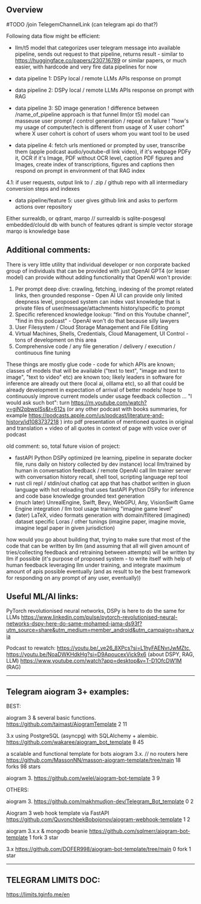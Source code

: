 ## Overview

#TODO /join TelegemChannelLink (can telegram api do that?)

Following data flow might be efficient:
- llm/t5 model that categorizes user telegram message into available pipeline, sends out request to that pipeline, returns result - similar to https://huggingface.co/papers/2307.16789 or similar papers, or much easier, with hardcode and very fire data pipelines for now 

- data pipeline 1: DSPy local / remote LLMs APIs response on prompt  
  
- data pipeline 2: DSPy local / remote LLMs APIs response on prompt with RAG 
  
- data pipeline 3: SD image generation 
! difference between /name_of_pipeline approach is that funnel llm(or t5) model can masseuse user prompt / control generation / repeat on failure
! "how's my usage of computer/tech is different from usage of X user cohort" where X user cohort is cohort of users whom you want tool to be used
  
- data pipeline 4: fetch urls mentioned or prompted by user, transcribe them (apple podcast audio/youtube-dl link video), if it's webpage PDFy it, OCR if it's Image, PDF without OCR level, caption PDF figures and Images, create index of transcriptions, figures and captions 
then respond on prompt in environment of that RAG index
  
4.1: if user requests, output link to / .zip / github repo with all intermediary conversion steps and indexes
  
- data pipeline/feature 5: user gives github link and asks to perform actions over repository 
 
Either surrealdb, or qdrant, marqo //
surrealdb is sqlite-posgesql embedded/clould db with bunch of features
qdrant is simple vector storage
marqo is knowledge base

## Additional comments:

There is very little utility that individual developer or non corporate backed group of individuals that can be provided with just OpenAI GPT4 (or  lesser model) can provide without adding functionality that OpenAI won't provide: 
1. Per prompt deep dive: crawling, fetching, indexing of the prompt related links, then grounded response - Open AI UI can provide only limited deepness level, proposed system can index vast knowledge that is private files of user/message/attachments history/specific to prompt 
2. Specific referenced knowledge lookup: "find on this Youtube channel", "find in this podcast" - OpenAI won't do that because silly lawyers  
3. User Filesystem / Cloud Storage Management and File Editing 
4. Virtual Machines, Shells, Credentials, Cloud Management, UI Control - tons of development on this area 
5. Comprehensive code / any file generation / delivery / execution / continuous fine tuning 

These things are mostly glue code - code for which APIs are known; classes of models that will be available ("text to text", "image and text to image", "text to video" etc) are known too; likely leaders in software for inference are already out there (local ai, olllama etc), so all that could be already development in expectation of arrival of better models/ hope to continuously improve current models under usage feedback collection
...
"I would ask such bot":
turn https://m.youtube.com/watch?v=giN2pbwpISs&t=612s (or any other podcast with books summaries, for example https://podcasts.apple.com/us/podcast/literature-and-history/id1083737218 ) into pdf presentation of mentioned quotes in original and translation + video of all quotes in context of page with voice over of podcast

old comment:
so, total future vision of project:
 - fastAPI Python DSPy optimized (re learning, pipeline in separate docker file, runs daily on history collected by dev instance) local llm/trained by human in conversation feedback / remote OpenAI call llm trainer server with conversation history recall, shell tool, scripting language repl tool
 - rust cli repl / stdin/out chatlog cat app that has chatbot written in gluon language with hot reloading that uses fastAPI Python DSPy for inference and code base knowledge grounded text generation
 - (much later) UnrealEngine, Swift, Bevy, WebGPU, Any, VisionSwift Game Engine integration / llm tool usage training "imagine game level"
 - (later) LaTeX, video formats generation with domain/filtered (imagined) dataset specific Loras / other tunings  (imagine paper, imagine movie, imagine legal paper in given jurisdiction)

how would you go about building that, trying to make sure that most of the code that can be written by llm (and assuming that all will given amount of tries/collecting feedback and retraining between attempts) will be written by llm if possible
(it's purpose of proposed system - to write itself with help of human feedback leveraging llm under training, and integrate maximum amount of apis possible eventually (and as result to be the best framework for responding on any prompt of any user, eventually))


## Useful ML/AI links:
PyTorch revolutionised neural networks, DSPy is here to do the same for LLMs 
https://www.linkedin.com/pulse/pytorch-revolutionised-neural-networks-dspy-here-do-same-mohamed-jama-ds93f?utm_source=share&utm_medium=member_android&utm_campaign=share_via

Podcast to rewatch: https://youtu.be/_ye26_8XPcs?si=L1hyFAENvrJwMZtc,
https://youtu.be/NoaDWKHdkHg?si=D9ApoucexVick9x6 (about DSPY, RAG, LLM)
https://www.youtube.com/watch?app=desktop&v=T-D1OfcDW1M (RAG)
____________________________________________________________________
## Telegram aiogram 3+ examples:
BEST:

aiogram 3 & several basic functions.
https://github.com/taimast/AiogramTemplate  2 11

3.x using PostgreSQL (asyncpg) with SQLAlchemy + alembic.
https://github.com/wakaree/aiogram_bot_template  8 45

a scalable and functional template for bots aiogram 3.x. // no routers here
https://github.com/MassonNN/masson-aiogram-template/tree/main 18 forks 98 stars

aiogram 3.
https://github.com/welel/aiogram-bot-template 3 9

OTHERS:

aiogram 3.
https://github.com/makhmudjon-dev/Telegram_Bot_template  0  2 

Aiogram 3 web hook template via FastAPI
https://github.com/QuvonchbekBobojonov/aiogram-webhook-template  1  2 

aiogram 3.x.x & mongodb beanie
https://github.com/sqlmerr/aiogram-bot-template 1 fork 3 star

3.x 
https://github.com/DOFER998/aiogram-bot-template/tree/main 0 fork 1 star
__________________________________________________________________________________________

## TELEGRAM LIMITS DOC:
https://limits.tginfo.me/en